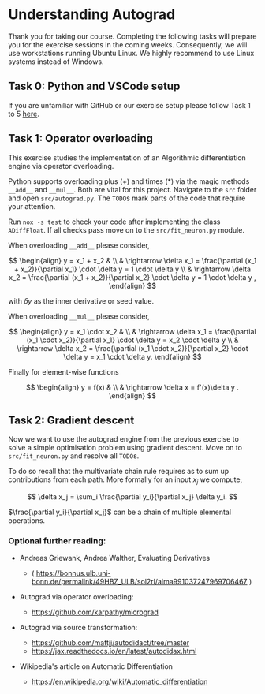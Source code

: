 # Understanding Autograd

Thank you for taking our course. Completing the following tasks will prepare you for the exercise sessions in the coming weeks.
Consequently, we will use workstations running Ubuntu Linux. We highly recommend to use Linux systems instead of Windows.

## Task 0: Python and VSCode setup
If you are unfamiliar with GitHub or our exercise setup please follow Task 1 to 5 [here](https://github.com/Deep-Learning-with-Jax/day_01_exercise_intro).

## Task 1: Operator overloading
This exercise studies the implementation of an Algorithmic differentiation engine via operator overloading.

Python supports overloading plus (+) and times (*) via the magic methods `__add__` and `__mul__`. Both are vital for this project.
Navigate to the `src` folder and open `src/autograd.py`. The `TODO`s mark parts of the code that require your attention.

Run `nox -s test` to check your code after implementing the class `ADiffFloat`. If all checks pass move on to the `src/fit_neuron.py` module.

When overloading `__add__` please consider,

$$
    \begin{align}
        y = x_1 + x_2 & \\ 
        & \rightarrow \delta x_1 = \frac{\partial (x_1 + x_2)}{\partial x_1} \cdot \delta y = 1 \cdot \delta y \\
        & \rightarrow \delta x_2 = \frac{\partial (x_1 + x_2)}{\partial x_2} \cdot \delta y = 1 \cdot \delta y ,
    \end{align}
$$

with $\delta y$ as the inner derivative or seed value.

When overloading `__mul__` please consider,

$$
    \begin{align}
        y = x_1 \cdot x_2 & \\ 
        & \rightarrow \delta x_1 = \frac{\partial (x_1 \cdot  x_2)}{\partial x_1} \cdot \delta y = x_2 \cdot \delta y \\
        & \rightarrow \delta x_2 = \frac{\partial (x_1 \cdot  x_2)}{\partial x_2} \cdot \delta y = x_1 \cdot \delta y.
    \end{align}
$$

Finally for element-wise functions

$$
   \begin{align}
        y = f(x) & \\
                 & \rightarrow \delta x = f'(x)\delta y .
   \end{align}
$$

## Task 2: Gradient descent
Now we want to use the autograd engine from the previous exercise to solve a simple optimisation problem using gradient descent. Move on to `src/fit_neuron.py` and resolve all `TODO`s.

To do so recall that the multivariate chain rule requires as to sum up contributions from each path. More formally for an input $x_j$ we compute,

$$
    \delta x_j = \sum_i \frac{\partial y_i}{\partial x_j} \delta y_i.
$$

$\frac{\partial y_i}{\partial x_j}$ can be a chain of multiple elemental operations.


### Optional further reading:
- Andreas Griewank, Andrea Walther, Evaluating Derivatives
    - ( https://bonnus.ulb.uni-bonn.de/permalink/49HBZ_ULB/sol2rl/alma991037247969706467 )

- Autograd via operator overloading:
    - https://github.com/karpathy/micrograd

- Autograd via source transformation:
    - https://github.com/mattjj/autodidact/tree/master
    - https://jax.readthedocs.io/en/latest/autodidax.html

- Wikipedia's article on Automatic Differentiation
    - https://en.wikipedia.org/wiki/Automatic_differentiation

